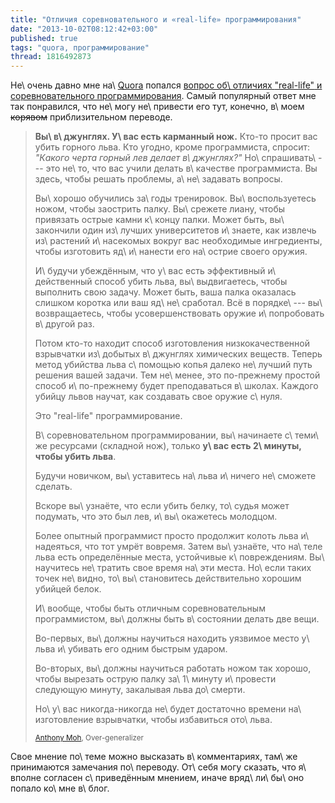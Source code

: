 ```yaml
---
title: "Отличия соревновательного и «real-life» программирования"
date: "2013-10-02T08:12:42+03:00"
published: true
tags: "quora, программирование"
thread: 1816492873
---
```


Не\ очень давно мне на\ [Quorа] попался [вопрос об\ отличиях <nobr>"real-life"</nobr> и соревновательного программирования][question].
Самый популярный ответ мне так понравился, что не\ могу не\ привести его тут, конечно, в\ моем ~~корявом~~
приблизительном переводе.

> **Вы\ в\ джунглях. У\ вас есть карманный нож.** <nobr>Кто-то</nobr> просит вас убить горного льва. Кто угодно, кроме
> программиста, спросит: *"Какого черта горный лев делает в\ джунглях?"* Но\ спрашивать\ --- это не\ то, что вас учили
> делать в\ качестве программиста. Вы здесь, чтобы решать проблемы, а\ не\ задавать вопросы.
>
> Вы\ хорошо обучились за\ годы тренировок. Вы\ воспользуетесь ножом, чтобы заострить палку. Вы\ срежете лиану, чтобы
> привязать острые камни к\ концу палки. Может быть, вы\ закончили один из\ лучших университетов и\ знаете, как извлечь
> из\ растений и\ насекомых вокруг вас необходимые ингредиенты, чтобы изготовить яд\ и\ нанести его на\ острие своего
> оружия.
>
> И\ будучи убеждённым, что у\ вас есть эффективный и\ действенный способ убить льва, вы\ выдвигаетесь, чтобы выполнить
> свою задачу. Может быть, ваша палка оказалась слишком коротка или ваш яд\ не\ сработал. Всё в порядке\ ---
> вы\ возвращаетесь, чтобы усовершенствовать оружие и\ попробовать в\ другой раз.
>
> Потом <nobr>кто-то</nobr> находит способ изготовления низкокачественной взрывчатки из\ добытых в\ джунглях химических
> веществ. Теперь метод убийства льва с\ помощью копья далеко не\ лучший путь решения вашей задачи. Тем не\ менее, это
> <nobr>по-прежнему</nobr> простой способ и\ <nobr>по-прежнему</nobr> будет преподаваться в\ школах. Каждого убийцу
> львов научат, как создавать свое оружие с\ нуля.
>
> Это <nobr>"real-life"</nobr> программирование.
>
> В\ соревновательном программировании, вы\ начинаете с\ теми\ же ресурсами (складной нож), только **у\ вас есть
> 2\ минуты, чтобы убить льва**.
>
> Будучи новичком, вы\ уставитесь на\ льва и\ ничего не\ сможете сделать.
>
> Вскоре вы\ узнаёте, что если убить белку, то\ судья может подумать, что это был лев, и\ вы\ окажетесь молодцом.
>
> Более опытный программист просто продолжит колоть льва и\ надеяться, что тот умрёт вовремя. Затем вы\ узнаёте,
> что на\ теле льва есть определённые места, устойчивые к\ повреждениям. Вы\ научитесь не\ тратить свое время на\ эти
> места. Но\ если таких точек не\ видно, то\ вы\ становитесь действительно хорошим убийцей белок.
>
> И\ вообще, чтобы быть отличным соревновательным программистом, вы\ должны быть в\ состоянии делать две вещи.
>
> <nobr>Во-первых</nobr>, вы\ должны научиться находить уязвимое место у\ льва и\ убивать его одним быстрым ударом.
>
> <nobr>Во-вторых</nobr>, вы\ должны научиться работать ножом так хорошо, чтобы вырезать острую палку за\ 1\ минуту
> и\ провести следующую минуту, закалывая льва до\ смерти.
>
> Но\ у\ вас <nobr>никогда-никогда</nobr> не\ будет достаточно времени на\ изготовление взрывчатки, чтобы избавиться
> ото\ льва.
>
> <small>[Anthony Moh], Over-generalizer</small>

Свое мнение по\ теме можно высказать в\ комментариях, там\ же принимаются замечания по\ переводу. От\ себя могу сказать,
что я\ вполне согласен с\ приведённым мнением, иначе вряд\ ли\ бы\ оно попало ко\ мне в\ блог.

[Quorа]: http://www.quora.com/
[question]: http://www.quora.com/Competitive-Programming/How-is-competitive-programming-different-from-real-life-programming
[Anthony Moh]: http://www.quora.com/Anthony-Moh